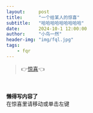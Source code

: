 ```yaml
---
layout:     post
title:      "一个给某人的惊喜"
subtitle:   "哈哈哈哈哈哈哈哈哈"
date:       2024-10-1 12:00:00
author:     "小鸟一然"
header-img: "img/fql.jpg"
tags:
    - fqr
---
```


> 👉[惊喜](https://leihuidi.github.io/Awesome-Love-Code/Web/032/)👈


<div >
    <br>
    <br><b>懒得写内容了</b>
    <br>在惊喜里请移动或单击左键

    
</div>
